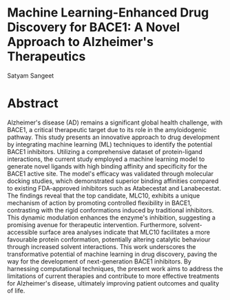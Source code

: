 # Machine Learning-Enhanced Drug Discovery for BACE1: A Novel Approach to Alzheimer's Therapeutics
Satyam Sangeet

# Abstract

Alzheimer's disease (AD) remains a significant global health challenge, with BACE1, a critical therapeutic target due to its role in the amyloidogenic pathway. This study presents an innovative approach to drug development by integrating machine learning (ML) techniques to identify the potential BACE1 inhibitors. Utilizing a comprehensive dataset of protein-ligand interactions, the current study employed a machine learning model to generate novel ligands with high binding affinity and specificity for the BACE1 active site. The model's efficacy was validated through molecular docking studies, which demonstrated superior binding affinities compared to existing FDA-approved inhibitors such as Atabecestat and Lanabecestat. The findings reveal that the top candidate, MLC10, exhibits a unique mechanism of action by promoting controlled flexibility in BACE1, contrasting with the rigid conformations induced by traditional inhibitors. This dynamic modulation enhances the enzyme's inhibition, suggesting a promising avenue for therapeutic intervention. Furthermore, solvent-accessible surface area analyses indicate that MLC10 facilitates a more favourable protein conformation, potentially altering catalytic behaviour through increased solvent interactions. This work underscores the transformative potential of machine learning in drug discovery, paving the way for the development of next-generation BACE1 inhibitors. By harnessing computational techniques, the present work aims to address the limitations of current therapies and contribute to more effective treatments for Alzheimer's disease, ultimately improving patient outcomes and quality of life.
